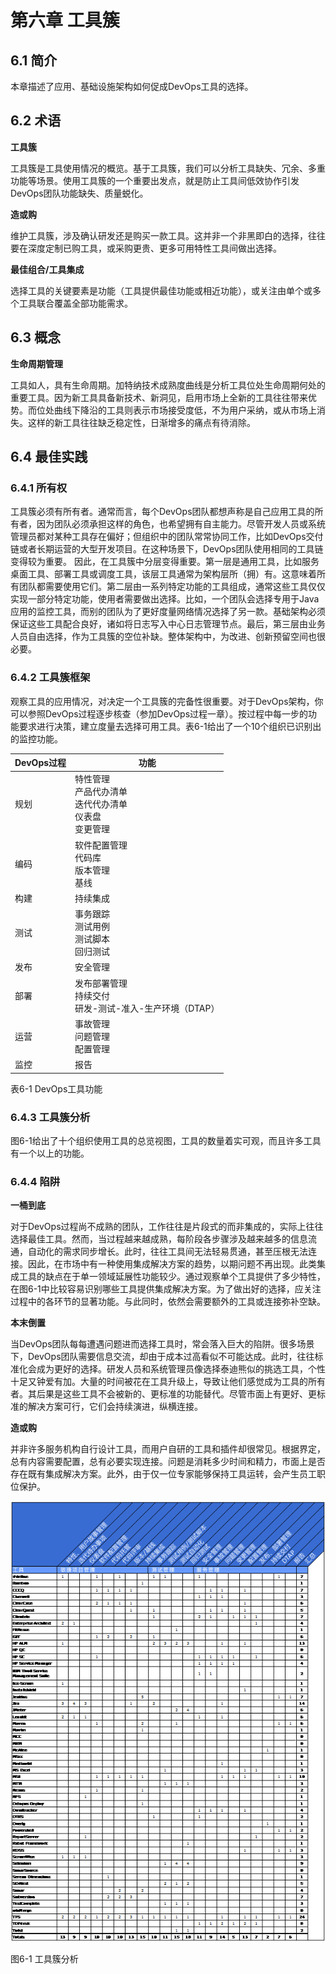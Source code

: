 # 第六章 工具簇
## 6.1 简介
本章描述了应用、基础设施架构如何促成DevOps工具的选择。

## 6.2 术语
**工具簇**

工具簇是工具使用情况的概览。基于工具簇，我们可以分析工具缺失、冗余、多重功能等场景。使用工具簇的一个重要出发点，就是防止工具间低效协作引发DevOps团队功能缺失、质量蜕化。

**造或购**

维护工具簇，涉及确认研发还是购买一款工具。这并非一个非黑即白的选择，往往要在深度定制已购工具，或采购更贵、更多可用特性工具间做出选择。

**最佳组合/工具集成**

选择工具的关键要素是功能（工具提供最佳功能或相近功能），或关注由单个或多个工具联合覆盖全部功能需求。

## 6.3 概念
**生命周期管理**

工具如人，具有生命周期。加特纳技术成熟度曲线是分析工具位处生命周期何处的重要工具。因为新工具具备新技术、新洞见，启用市场上全新的工具往往带来优势。而位处曲线下降沿的工具则表示市场接受度低，不为用户采纳，或从市场上消失。这样的新工具往往缺乏稳定性，日渐增多的痛点有待消除。

## 6.4 最佳实践
### 6.4.1 所有权
工具簇必须有所有者。通常而言，每个DevOps团队都想声称是自己应用工具的所有者，因为团队必须承担这样的角色，也希望拥有自主能力。尽管开发人员或系统管理员都对某种工具存在偏好；但组织中的团队常常协同工作，比如DevOps交付链或者长期运营的大型开发项目。在这种场景下，DevOps团队使用相同的工具链变得较为重要。
因此，在工具簇中分层变得重要。第一层是通用工具，比如服务桌面工具、部署工具或调度工具，该层工具通常为架构层所（拥）有。这意味着所有团队都需要使用它们。第二层由一系列特定功能的工具组成，通常这些工具仅仅实现一部分特定功能，使用者需要做出选择。比如，一个团队会选择专用于Java应用的监控工具，而别的团队为了更好度量网络情况选择了另一款。基础架构必须保证这些工具配合良好，诸如将日志写入中心日志管理节点。最后，第三层由业务人员自由选择，作为工具簇的空位补缺。整体架构中，为改进、创新预留空间也很必要。

### 6.4.2 工具簇框架
观察工具的应用情况，对决定一个工具簇的完备性很重要。对于DevOps架构，你可以参照DevOps过程逐步核查（参加DevOps过程一章）。按过程中每一步的功能要求进行决策，建立度量去选择可用工具。表6-1给出了一个10个组织已识别出的监控功能。

| DevOps过程 | 功能 |
| --------- | ---- |
| 规划| 特性管理<br/>产品代办清单<br/>迭代代办清单<br/>仪表盘<br/>变更管理 |
| 编码| 软件配置管理<br/>代码库<br/>版本管理<br/>基线 |
| 构建| 持续集成 |
| 测试| 事务跟踪<br/>测试用例<br/>测试脚本<br/>回归测试 |
| 发布| 安全管理 |
| 部署| 发布部署管理<br/>持续交付<br/>研发-测试-准入-生产环境（DTAP） |
| 运营| 事故管理<br/>问题管理<br/>配置管理 |
| 监控| 报告 |

表6-1 DevOps工具功能

### 6.4.3 工具簇分析
图6-1给出了十个组织使用工具的总览视图，工具的数量着实可观，而且许多工具有一个以上的功能。

### 6.4.4 陷阱
**一桶到底**

对于DevOps过程尚不成熟的团队，工作往往是片段式的而非集成的，实际上往往选择最佳工具。然而，当过程越来越成熟，每阶段各步骤涉及越来越多的信息流通，自动化的需求同步增长。此时，往往工具间无法轻易贯通，甚至压根无法连接。因此，在市场中有一种使用集成解决方案的趋势，以期问题不再出现。此类集成工具的缺点在于单一领域延展性功能较少。通过观察单个工具提供了多少特性，在图6-1中比较容易识别哪些工具提供集成解决方案。为了做出好的选择，应关注过程中的各环节的显著功能。与此同时，依然会需要额外的工具或连接弥补空缺。

**本末倒置**

当DevOps团队每每遭遇问题进而选择工具时，常会落入巨大的陷阱。很多场景下，DevOps团队需要信息交流，却由于成本过高看似不可能达成。此时，往往标准化会成为更好的选择。研发人员和系统管理员像选择泰迪熊似的挑选工具，个性十足又钟爱有加。大量的时间被花在工具升级上，导致让他们感觉成为工具的所有者。其后果是这些工具不会被新的、更标准的功能替代。尽管市面上有更好、更标准的解决方案可行，它们会持续演进，纵横连接。

**造或购**

并非许多服务机构自行设计工具，而用户自研的工具和插件却很常见。根据界定，总有内容需要配置，总有必要实现连接。问题是消耗多少时间和精力，市面上是否存在既有集成解决方案。此外，由于仅一位专家能够保持工具运转，会产生员工职位保护。

![img](./pics/clip_image001.png)

图6-1 工具簇分析
